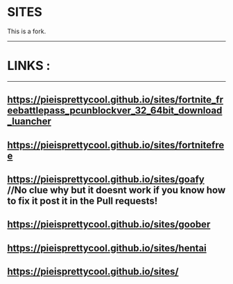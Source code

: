 #  SITES
This is a fork.
___
# LINKS : 
---
https://pieisprettycool.github.io/sites/fortnite_freebattlepass_pcunblockver_32_64bit_download_luancher
---
https://pieisprettycool.github.io/sites/fortnitefree
---
https://pieisprettycool.github.io/sites/goafy //No clue why but it doesnt work if you know how to fix it post it in the Pull requests!
---
https://pieisprettycool.github.io/sites/goober
---
https://pieisprettycool.github.io/sites/hentai
---
https://pieisprettycool.github.io/sites/
---
